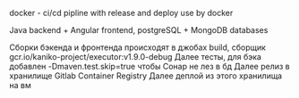 docker - ci/cd pipline with release and deploy use by docker

Java backend + Angular frontend, postgreSQL + MongoDB databases

Сборки бэкенда и фронтенда происходят в джобах build, сборщик gcr.io/kaniko-project/executor:v1.9.0-debug
Далее тесты, для бэка добавлен -Dmaven.test.skip=true чтобы Сонар не лез в бд
Далее релиз в хранилище Gitlab Container Registry
Далее деплой из этого хранилища на вм

